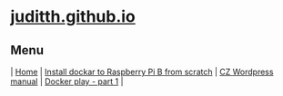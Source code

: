 # [juditth.github.io](https://juditth.github.io/)

## Menu

\| [Home](https://juditth.github.io/)
\| [Install dockar to Raspberry Pi B from scratch](https://juditth.github.io/raspberryPiB)
\| [CZ Wordpress manual](https://juditth.github.io/wordpressManualCz)
\| [Docker play - part 1](https://juditth.github.io/dockerPlayPart1)
\| 

